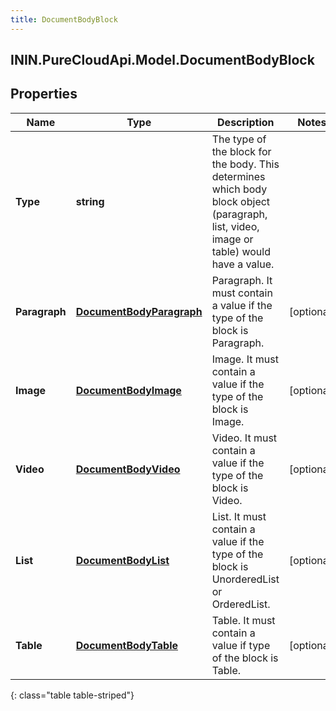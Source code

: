```yaml
---
title: DocumentBodyBlock
---
```

## ININ.PureCloudApi.Model.DocumentBodyBlock

## Properties

|Name | Type | Description | Notes|
|------------ | ------------- | ------------- | -------------|
| **Type** | **string** | The type of the block for the body. This determines which body block object (paragraph, list, video, image or table) would have a value. | |
| **Paragraph** | [**DocumentBodyParagraph**](DocumentBodyParagraph.html) | Paragraph. It must contain a value if the type of the block is Paragraph. | [optional] |
| **Image** | [**DocumentBodyImage**](DocumentBodyImage.html) | Image. It must contain a value if the type of the block is Image. | [optional] |
| **Video** | [**DocumentBodyVideo**](DocumentBodyVideo.html) | Video. It must contain a value if the type of the block is Video. | [optional] |
| **List** | [**DocumentBodyList**](DocumentBodyList.html) | List. It must contain a value if the type of the block is UnorderedList or OrderedList. | [optional] |
| **Table** | [**DocumentBodyTable**](DocumentBodyTable.html) | Table. It must contain a value if type of the block is Table. | [optional] |
{: class="table table-striped"}


